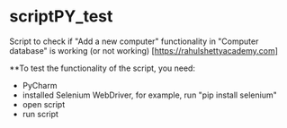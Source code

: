 # scriptPY_test
Script to check if "Add a new computer" functionality in "Computer database" is working (or not working) [https://rahulshettyacademy.com]


**To test the functionality of the script, you need:
- PyCharm
- installed Selenium WebDriver, for example, run "pip install selenium"  
- open script
- run script
